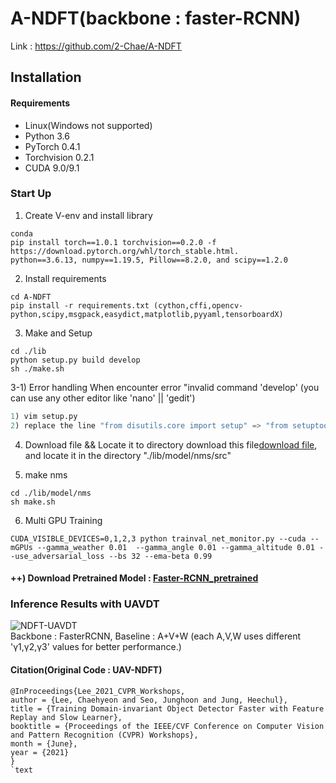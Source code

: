 # A-NDFT(backbone : faster-RCNN)
Link : https://github.com/2-Chae/A-NDFT

## Installation
#### Requirements
  * Linux(Windows not supported)
  * Python 3.6
  * PyTorch 0.4.1
  * Torchvision 0.2.1
  * CUDA 9.0/9.1

### Start Up
1) Create V-env and install library
```text
conda 
pip install torch==1.0.1 torchvision==0.2.0 -f https://download.pytorch.org/whl/torch_stable.html.
python==3.6.13, numpy==1.19.5, Pillow==8.2.0, and scipy==1.2.0
```

2) Install requirements
```text
cd A-NDFT
pip install -r requirements.txt (cython,cffi,opencv-python,scipy,msgpack,easydict,matplotlib,pyyaml,tensorboardX)
```

3) Make and Setup
```text
cd ./lib
python setup.py build develop
sh ./make.sh
```

3-1) Error handling
When encounter error "invalid command 'develop'
(you can use any other editor like 'nano' || 'gedit')
```python
1) vim setup.py 
2) replace the line "from disutils.core import setup" => "from setuptools import setup"
```

4) Download file && Locate it to directory
download this file[download file](https://c11.kr/ls8k), and locate it in the directory "./lib/model/nms/src"

5) make nms
```text
cd ./lib/model/nms
sh make.sh
```

6) Multi GPU Training
```text
CUDA_VISIBLE_DEVICES=0,1,2,3 python trainval_net_monitor.py --cuda --mGPUs --gamma_weather 0.01  --gamma_angle 0.01 --gamma_altitude 0.01 --use_adversarial_loss --bs 32 --ema-beta 0.99 
```

#### ++) Download Pretrained Model : [Faster-RCNN_pretrained](https://drive.google.com/file/d/1rxqr0Cq0y9cXhdWyNd_R_8cd68exD1wn/view?usp=sharing)

### Inference Results with UAVDT
![NDFT-UAVDT](https://user-images.githubusercontent.com/79160507/131089097-b4afa2ef-5d00-4e35-b3fc-a50347afa9a2.PNG)   
Backbone : FasterRCNN, Baseline : A+V+W (each A,V,W uses different 'γ1,γ2,γ3' values for better performance.)

#### Citation(Original Code : UAV-NDFT)
```text
@InProceedings{Lee_2021_CVPR_Workshops,
author = {Lee, Chaehyeon and Seo, Junghoon and Jung, Heechul},
title = {Training Domain-invariant Object Detector Faster with Feature Replay and Slow Learner},
booktitle = {Proceedings of the IEEE/CVF Conference on Computer Vision and Pattern Recognition (CVPR) Workshops},
month = {June},
year = {2021}
}
`text
